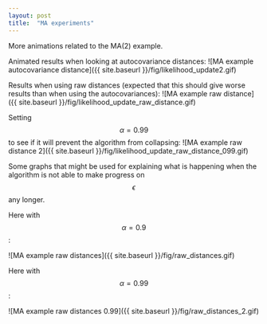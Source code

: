```yaml
---
layout: post
title:  "MA experiments"
---
```


More animations related to the MA(2) example.

Animated results when looking at autocovariance distances:
![MA example autocovariance distance]({{ site.baseurl }}/fig/likelihood_update2.gif)

Results when using raw distances (expected that this should give worse results than when using the autocovariances):
![MA example raw distance]({{ site.baseurl }}/fig/likelihood_update_raw_distance.gif)

Setting $$\alpha=0.99$$ to see if it will prevent the algorithm from collapsing:
![MA example raw distance 2]({{ site.baseurl }}/fig/likelihood_update_raw_distance_099.gif)

Some graphs that might be used for explaining what is happening when the algorithm is not able to make progress on $$\epsilon$$ any longer.

Here with $$\alpha = 0.9$$:

![MA example raw distances]({{ site.baseurl }}/fig/raw_distances.gif)

Here with $$\alpha = 0.99$$:

![MA example raw distances 0.99]({{ site.baseurl }}/fig/raw_distances_2.gif)
